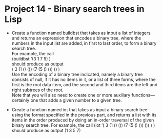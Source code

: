 # Project 14 - Binary search trees in Lisp

- Create a function named buildbst that takes as input a list of integers and returns an expression that encodes a binary tree, where the numbers in the input list are added, in first to last order, to form a binary search tree.  
For example, the call  
(buildbst ’(3 1 7 5) )  
should produce as output  
( 3 (1 () ()) (7 (5 () ()) () )  
Use the encoding of a binary tree indicated, namely a binary tree consists of null, if it has no items in it, or a list of three forms, where the first is the root data item, and the second and third items are the left and right subtrees of the root.  
Note that you will also need to create one or more auxiliary functions—certainly one that adds a given number to a given tree.

- Create a function named iot that takes as input a binary search tree using the format specified in the previous part, and returns a list with its items in the order produced by doing an in-order traversal of the given binary search tree.
For example, the call
(iot ’( 3 (1 () ()) (7 (5 () ()) ()) ) )
should produce as output
(1 3 5 7)

